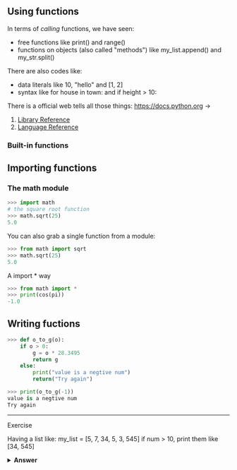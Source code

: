 ## Using functions

In terms of *calling* functions, we have seen:
+ free functions like print() and range()
+ functions on objects (also called "methods") like my_list.append() and my_str.split()

There are also codes like:
+ data literals like 10, "hello" and [1, 2]
+ syntax like for house in town: and if height > 10:

There is a official web tells all those things:
https://docs.python.org -> 
1. [Library Reference](https://docs.python.org/3/library/index.html)
2. [Language Reference](https://docs.python.org/3/reference/index.html)

### Built-in functions


## Importing functions
### The math module
```Python
>>> import math
# the square root function
>>> math.sqrt(25)
5.0
```
You can also grab a single function from a module:
```Python
>>> from math import sqrt
>>> math.sqrt(25)
5.0
```
A import * way
```Python
>>> from math import *
>>> print(cos(pi))
-1.0
```

## Writing fuctions

```Python
>>> def o_to_g(o):
    if o > 0:
        g = o * 28.3495
        return g
    else:
        print("value is a negtive num")
        return("Try again")

>>> print(o_to_g(-1))
value is a negtive num
Try again
```

---
Exercise

Having a list like: my_list = [5, 7, 34, 5, 3, 545]
if num > 10, print them like [34, 545]

<details>
  <summary><b>Answer</b></summary>
  <pre><code> 
>>> def big(numbers):
    a = []
    for num in numbers:
        if num > 10:
            a.append(num)
    return a
>>> my_list = [5, 7, 34, 5, 3, 545]
>>> large_numbers = big(my_list)
>>> print(large_numbers)
[34, 545]
    </code></pre>
</details>
